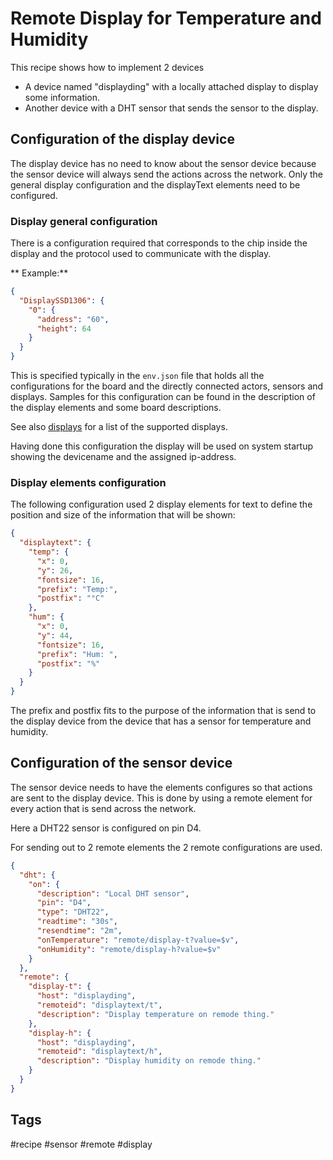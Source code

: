# Remote Display for Temperature and Humidity

This recipe shows how to implement 2 devices
* A device named "displayding" with a locally attached display to display some information.
* Another device with a DHT sensor that sends the sensor to the display.


## Configuration of the display device

The display device has no need to know about the sensor device because the sensor device will always send the actions across the network.
Only the general display configuration and the displayText elements need to be configured.


### Display general configuration

There is a configuration required that corresponds to the chip inside the display and the protocol used to communicate with the display.

** Example:**

```JSON
{
  "DisplaySSD1306": {
    "0": {
      "address": "60",
      "height": 64
    }
  }
}
```

This is specified typically in the `env.json` file that holds all the configurations for the board
and the directly connected actors, sensors and displays.
Samples for this configuration can be found in the description of the display elements and some board descriptions.

See also [displays](/displays.md) for a list of the supported displays.

Having done this configuration the display will be used on system startup showing the devicename and the assigned ip-address. 


### Display elements configuration

The following configuration used 2 display elements for text to define 
the position and size of the information that will be shown:

```JSON
{
  "displaytext": {
    "temp": {
      "x": 0,
      "y": 26,
      "fontsize": 16,
      "prefix": "Temp:",
      "postfix": "°C"
    },
    "hum": {
      "x": 0,
      "y": 44,
      "fontsize": 16,
      "prefix": "Hum: ",
      "postfix": "%"
    }
  }
}
```

The prefix and postfix fits to the purpose of the information that is send to the display device
from the device that has a sensor for temperature and humidity.


## Configuration of the sensor device


The sensor device needs to have the elements configures so that actions are sent to the display device.
This is done by using a remote element for every action that is send across the network.

Here a DHT22 sensor is configured on pin D4.

For sending out to 2 remote elements the 2 remote configurations are used.

```JSON
{
  "dht": {
    "on": {
      "description": "Local DHT sensor",
      "pin": "D4",
      "type": "DHT22",
      "readtime": "30s",
      "resendtime": "2m",
      "onTemperature": "remote/display-t?value=$v",
      "onHumidity": "remote/display-h?value=$v"
    }
  },
  "remote": {
    "display-t": {
      "host": "displayding",
      "remoteid": "displaytext/t",
      "description": "Display temperature on remode thing."
    },
    "display-h": {
      "host": "displayding",
      "remoteid": "displaytext/h",
      "description": "Display humidity on remode thing."
    }
  }
}
```

## Tags
#recipe #sensor #remote #display